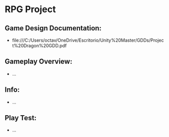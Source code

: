 # RPG Project
## Game Design Documentation:
  - file:///C:/Users/octav/OneDrive/Escritorio/Unity%20Master/GDDs/Project%20Dragon%20GDD.pdf

## Gameplay Overview:
  - ...
  
## Info:
  - ...
  
## Play Test:
  - ...
